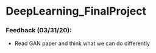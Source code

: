 # DeepLearning_FinalProject

### Feedback (03/31/20):
- Read GAN paper and think what we can do differently

